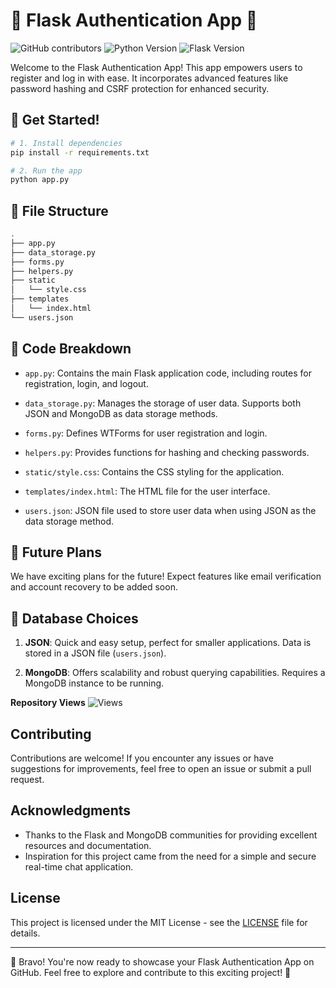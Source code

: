 # 🌟 Flask Authentication App 🌟


![GitHub contributors](https://img.shields.io/github/contributors/Ishanoshada/flask-auth-app)
![Python Version](https://img.shields.io/badge/python-3.9-blue.svg)
![Flask Version](https://img.shields.io/badge/flask-orange.svg)

Welcome to the Flask Authentication App! This app empowers users to register and log in with ease. It incorporates advanced features like password hashing and CSRF protection for enhanced security.

## 🚀 Get Started!

```bash
# 1. Install dependencies
pip install -r requirements.txt

# 2. Run the app
python app.py
```

## 📁 File Structure

```bash
.
├── app.py
├── data_storage.py
├── forms.py
├── helpers.py
├── static
│   └── style.css
├── templates
│   └── index.html
└── users.json
```

## 🧐 Code Breakdown

- `app.py`: Contains the main Flask application code, including routes for registration, login, and logout.

- `data_storage.py`: Manages the storage of user data. Supports both JSON and MongoDB as data storage methods.

- `forms.py`: Defines WTForms for user registration and login.

- `helpers.py`: Provides functions for hashing and checking passwords.

- `static/style.css`: Contains the CSS styling for the application.

- `templates/index.html`: The HTML file for the user interface.

- `users.json`: JSON file used to store user data when using JSON as the data storage method.

## 🔮 Future Plans

We have exciting plans for the future! Expect features like email verification and account recovery to be added soon.

## 💽 Database Choices

1. **JSON**: Quick and easy setup, perfect for smaller applications. Data is stored in a JSON file (`users.json`).

2. **MongoDB**: Offers scalability and robust querying capabilities. Requires a MongoDB instance to be running.



**Repository Views** ![Views](https://profile-counter.glitch.me/flaskaluthappish/count.svg)

## Contributing

Contributions are welcome! If you encounter any issues or have suggestions for improvements, feel free to open an issue or submit a pull request.

## Acknowledgments

- Thanks to the Flask and MongoDB communities for providing excellent resources and documentation.
- Inspiration for this project came from the need for a simple and secure real-time chat application.

## License

This project is licensed under the MIT License - see the [LICENSE](LICENSE) file for details.


---

🎉 Bravo! You're now ready to showcase your Flask Authentication App on GitHub. Feel free to explore and contribute to this exciting project! 🚀
